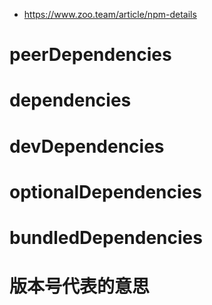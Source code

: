 - https://www.zoo.team/article/npm-details

# peerDependencies

# dependencies

# devDependencies

# optionalDependencies

# bundledDependencies


# 版本号代表的意思